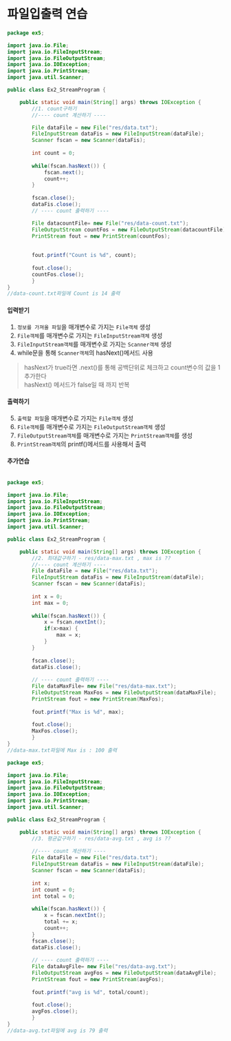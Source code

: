 # 파일입출력 연습
```java
package ex5;

import java.io.File;
import java.io.FileInputStream;
import java.io.FileOutputStream;
import java.io.IOException;
import java.io.PrintStream;
import java.util.Scanner;

public class Ex2_StreamProgram {

	public static void main(String[] args) throws IOException {
		//1. count구하기
		//---- count 계산하기 ----

		File dataFile = new File("res/data.txt");
		FileInputStream dataFis = new FileInputStream(dataFile);
		Scanner fscan = new Scanner(dataFis);
		
		int count = 0;
		
		while(fscan.hasNext()) {
			fscan.next();
			count++;
		}
		
		fscan.close();
		dataFis.close();
		// ---- count 출력하기 ----

		File datacountFile= new File("res/data-count.txt");
		FileOutputStream countFos = new FileOutputStream(datacountFile);
		PrintStream fout = new PrintStream(countFos);
		
		
		fout.printf("Count is %d", count);
		
		fout.close();
		countFos.close();
        }
}
//data-count.txt파일에 Count is 14 출력
```
#### 입력받기
1. `정보를 가져올 파일`을 매개변수로 가지는 `File객체` 생성
2. `File객체`를 매개변수로 가지는 `FileInputStream객체` 생성
3. `FileInputStream객체`를 매개변수로 가지는 `Scanner객체` 생성
4. while문을 통해 `Scanner객체`의 hasNext()메서드 사용
> hasNext가 true라면 .next()를 통해 공백단위로 체크하고 count변수의 값을 1 추가한다  
> hasNext() 메서드가  false일 때 까지 반복
#### 출력하기
5. `출력할 파일`을 매개변수로 가지는 `File객체` 생성
6. `File객체`를 매개변수로 가지는 `FileOutputStream객체` 생성
7. `FileOutputStream객체`를 매개변수로 가지는 `PrintStream객체`를 생성
8. `PrintStream객체`의 printf()메서드를 사용해서 출력


#### 추가연습

```java
	
package ex5;

import java.io.File;
import java.io.FileInputStream;
import java.io.FileOutputStream;
import java.io.IOException;
import java.io.PrintStream;
import java.util.Scanner;

public class Ex2_StreamProgram {

	public static void main(String[] args) throws IOException {
    	//2. 최대값구하기 - res/data-max.txt , max is ??
		//---- count 계산하기 ----
		File dataFile = new File("res/data.txt");
		FileInputStream dataFis = new FileInputStream(dataFile);
		Scanner fscan = new Scanner(dataFis);
		
		int x = 0;
		int max = 0;
		
		while(fscan.hasNext()) {
			x = fscan.nextInt();
			if(x>max) {
				max = x;
			}
		}
		
		fscan.close();
		dataFis.close();
		
		// ---- count 출력하기 ----
		File dataMaxFile= new File("res/data-max.txt");
		FileOutputStream MaxFos = new FileOutputStream(dataMaxFile);
		PrintStream fout = new PrintStream(MaxFos);
		
		fout.printf("Max is %d", max);
		
		fout.close();
		MaxFos.close();
        }
}
//data-max.txt파일에 Max is : 100 출력
```

```java
package ex5;

import java.io.File;
import java.io.FileInputStream;
import java.io.FileOutputStream;
import java.io.IOException;
import java.io.PrintStream;
import java.util.Scanner;

public class Ex2_StreamProgram {

	public static void main(String[] args) throws IOException {
		//3. 평균값구하기 - res/data-avg.txt , avg is ??
		
        //---- count 계산하기 ----
		File dataFile = new File("res/data.txt");
		FileInputStream dataFis = new FileInputStream(dataFile);
		Scanner fscan = new Scanner(dataFis);
		
		int x;
		int count = 0;
		int total = 0;
		
		while(fscan.hasNext()) {
			x = fscan.nextInt();
			total += x;
			count++;
		}
		fscan.close();
		dataFis.close();
		
		// ---- count 출력하기 ----
		File dataAvgFile= new File("res/data-avg.txt");
		FileOutputStream avgFos = new FileOutputStream(dataAvgFile);
		PrintStream fout = new PrintStream(avgFos);
		
		fout.printf("avg is %d", total/count);
		
		fout.close();
		avgFos.close();
        }
}
//data-avg.txt파일에 avg is 79 출력
```

